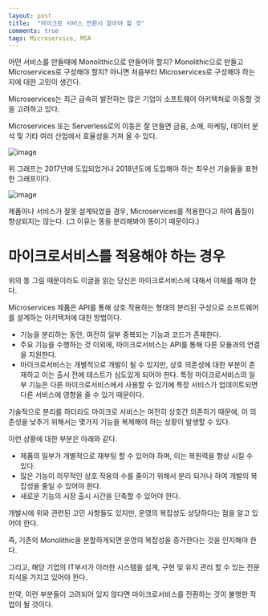 ```yaml
---
layout: post
title:  "마이크로 서비스 전환시 알아야 할 것"
comments: true
tags: Microservice, MSA
---
```

어떤 서비스를 만들때에 Monolithic으로 만들어야 할지? Monolithic으로 만들고 Microservices로 구성해야 할지? 아니면 처음부터 Microservices로 구성해야 하는지에 대한 고민이 생긴다.

Microservices는 최근 급속히 발전하는 많은 기업이 소프트웨어 아키텍처로 이동할 것을 고려하고 있다.

Microservices 또는 Serverless로의 이동은 잘 만들면 금융, 소매, 마케팅, 데이터 분석 및 기타 여러 산업에서 효율성을 가져 올 수 있다.

![image](https://user-images.githubusercontent.com/111643/116038489-7738f180-a6a4-11eb-9630-46d1cc24991b.png)

위 그래프는 2017년에 도입되었거나 2018년도에 도입해야 하는 최우선 기술들을 표현한 그래프이다.

![image](https://user-images.githubusercontent.com/111643/116038509-7e5fff80-a6a4-11eb-9c42-11dce0789819.png)

제품이나 서비스가 잘못 설계되었을 경우, Microservices를 적용한다고 하여 품질이 향상되지는 않는다. (그 이유는 똥을 분리해봐야 똥이기 때문이다.)

# 마이크로서비스를 적용해야 하는 경우
위의 똥 그림 때문이라도 이글을 읽는 당신은 마이크로서비스에 대해서 이해를 해야 한다.

Microservices 제품은 API를 통해 상호 작용하는 형태의 분리된 구성으로 소프트웨어를 설계하는 아키텍처에 대한 방법이다.
* 기능을 분리하는 동안, 여전히 일부 중복되는 기능과 코드가 존재한다.
* 주요 기능을 수행하는 것 이외에, 마이크로서비스는 API를 통해 다른 모듈과의 연결을 지원한다.
* 마이크로서비스는 개별적으로 개발이 될 수 있지만, 상호 의존성에 대한 부분이 존재하고 이는 출시 전에 테스트가 심도있게 되어야 한다. 특정 마이크로서비스의 일부 기능은 다른 마이크로서비스에서 사용할 수 있기에 특정 서비스가 업데이트되면 다른 서비스에 영향을 줄 수 있기 때문이다.

기술적으로 분리를 하더라도 마이크로 서비스는 여전히 상호간 의존하기 때문에, 이 의존성을 낮추기 위해서는 몇가지 기능을 복제해야 하는 상황이 발생할 수 있다.

이런 상황에 대한 부분은 아래와 같다.
* 제품의 일부가 개별적으로 재부팅 할 수 있어야 하며, 이는 복원력을 향상 시킬 수 있다.
* 많은 기능이 의무적인 상호 작용의 수를 줄이기 위해서 분리 되거나 하여 개발의 복잡성을 줄일 수 있어야 한다.
* 새로운 기능의 시장 출시 시간을 단축할 수 있어야 한다.

개발시에 위와 관련된 고민 사항들도 있지만, 운영의 복잡성도 상당하다는 점을 알고 있어야 한다.

즉, 기존의 Monolithic을 분할하게되면 운영의 복잡성을 증가한다는 것을 인지해야 한다.

그리고, 해당 기업의 IT부서가 이러한 시스템을 설계, 구현 및 유지 관리 할 수 있는 전문 지식을 가지고 있어야 한다.

만약, 이런 부분들이 고려되어 있지 않다면 마이크로서비스를 전환하는 것이 불행한 작업이 될 것이다.

